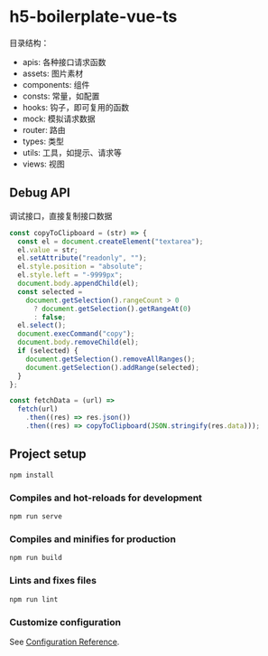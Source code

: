 # h5-boilerplate-vue-ts

目录结构：

- apis: 各种接口请求函数
- assets: 图片素材
- components: 组件
- consts: 常量，如配置
- hooks: 钩子，即可复用的函数
- mock: 模拟请求数据
- router: 路由
- types: 类型
- utils: 工具，如提示、请求等
- views: 视图

## Debug API

调试接口，直接复制接口数据

```js
const copyToClipboard = (str) => {
  const el = document.createElement("textarea");
  el.value = str;
  el.setAttribute("readonly", "");
  el.style.position = "absolute";
  el.style.left = "-9999px";
  document.body.appendChild(el);
  const selected =
    document.getSelection().rangeCount > 0
      ? document.getSelection().getRangeAt(0)
      : false;
  el.select();
  document.execCommand("copy");
  document.body.removeChild(el);
  if (selected) {
    document.getSelection().removeAllRanges();
    document.getSelection().addRange(selected);
  }
};

const fetchData = (url) =>
  fetch(url)
    .then((res) => res.json())
    .then((res) => copyToClipboard(JSON.stringify(res.data)));
```

## Project setup

```
npm install
```

### Compiles and hot-reloads for development

```
npm run serve
```

### Compiles and minifies for production

```
npm run build
```

### Lints and fixes files

```
npm run lint
```

### Customize configuration

See [Configuration Reference](https://cli.vuejs.org/config/).
